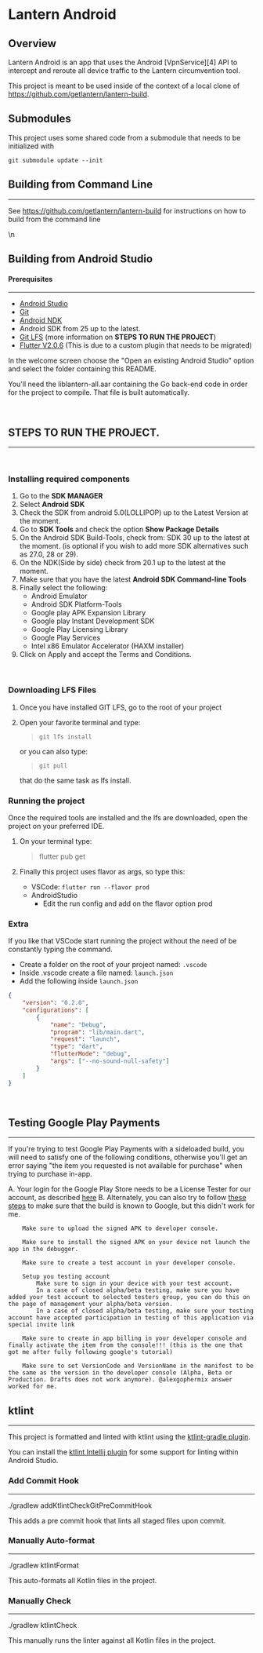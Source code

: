 # Lantern Android

## Overview

Lantern Android is an app that uses the Android [VpnService][4] API to
intercept and reroute all device traffic to the Lantern
circumvention tool.

This project is meant to be used inside of the context of a local clone of https://github.com/getlantern/lantern-build.

## Submodules
This project uses some shared code from a submodule that needs to be initialized with

`git submodule update --init`

## Building from Command Line
---

See https://github.com/getlantern/lantern-build for instructions on how to build from the command line

\n
## Building from Android Studio

#### Prerequisites
---

* [Android Studio](https://developer.android.com/studio?gclid=Cj0KCQjw2NyFBhDoARIsAMtHtZ6iZDqZH5ST7d4xlnwfdMGD8GoquRh0Q6B_KJRmUl-MRyj-OPSPrLwaAgo7EALw_wcB&gclsrc=aw.ds)
* [Git](https://git-scm.com/downloads)
* [Android NDK](#steps-to-run-the-project)
* Android SDK from 25 up to the latest.
* [Git LFS](https://git-lfs.github.com) (more information on **STEPS TO RUN THE PROJECT**)
* [Flutter V2.0.6](https://flutter.dev/docs/development/tools/sdk/releases?tab=macos) (This is due to a custom plugin that needs to be migrated)

In the welcome screen choose the "Open an existing Android Studio" option and
select the folder containing this README.

You'll need the liblantern-all.aar containing the Go back-end code in order for the project to compile. That file is built automatically.

<p>&nbsp;</p>

## STEPS TO RUN THE PROJECT.
---
<p>&nbsp;</p>

### Installing required components
1. Go to the **SDK MANAGER**
2. Select **Android SDK**
3. Check the SDK from android 5.0(LOLLIPOP) up to the Latest Version at the moment.
4. Go to **SDK Tools** and check the option **Show Package Details**
5. On the Android SDK Build-Tools, check from: SDK 30 up to the latest at the moment. (is optional if you wish to add more SDK alternatives such as 27.0, 28 or 29).
6. On the NDK(Side by side) check from 20.1 up to the latest at the moment.
7. Make sure that you have the latest **Android SDK Command-line Tools**
8. Finally select the following:
   - Android Emulator
   - Android SDK Platform-Tools
   - Google play APK Expansion Library
   - Google play Instant Development SDK
   - Google Play Licensing Library
   - Google Play Services
   - Intel x86 Emulator Accelerator (HAXM installer)
9. Click on Apply and accept the Terms and Conditions.
<p>&nbsp;</p>

### Downloading LFS Files
1. Once you have installed GIT LFS, go to the root of your project
2. Open your favorite terminal and type: 
   
   > ```git lfs install```

   or you can also type:
   > ```git pull```

   that do the same task as lfs install.

### Running the project
Once the required tools are installed and the lfs are downloaded, open the project on your preferred IDE.

1. On your terminal type:
   
   > flutter pub get

2. Finally this project uses flavor as args, so type this:
   - VSCode: ```flutter run --flavor prod```
   - AndroidStudio
     - Edit the run config and add on the flavor option prod


### Extra

If you like that VSCode start running the project without the need of be constantly typing the command.
- Create a folder on the root of your project named: ```.vscode```
- Inside .vscode create a file named: ```launch.json```
- Add the following inside ```launch.json```

```json
{
    "version": "0.2.0",
    "configurations": [
        {
            "name": "Debug",
            "program": "lib/main.dart",
            "request": "launch",
            "type": "dart",
            "flutterMode": "debug",
            "args": ["--no-sound-null-safety"]
        }
    ]
}
```


<p>&nbsp;</p>

## Testing Google Play Payments
---

If you're trying to test Google Play Payments with a sideloaded build, you will need to satisfy one of the following conditions, otherwise you'll get an error saying "the item you requested is not available for purchase"
when trying to purchase in-app.

A. Your login for the Google Play Store needs to be a License Tester for our account, as described [here](https://stackoverflow.com/a/55329990)
B. Alternately, you can also try to follow [these steps](https://stackoverflow.com/a/18172192) to make sure that the build is known to Google, but this didn't work for me.

```
    Make sure to upload the signed APK to developer console.

    Make sure to install the signed APK on your device not launch the app in the debugger.

    Make sure to create a test account in your developer console.

    Setup you testing account
        Make sure to sign in your device with your test account.
        In a case of closed alpha/beta testing, make sure you have added your test account to selected testers group, you can do this on the page of management your alpha/beta version.
        In a case of closed alpha/beta testing, make sure your testing account have accepted participation in testing of this application via special invite link

    Make sure to create in app billing in your developer console and finally activate the item from the console!!! (this is the one that got me after fully following google's tutorial)

    Make sure to set VersionCode and VersionName in the manifest to be the same as the version in the developer console (Alpha, Beta or Production. Drafts does not work anymore). @alexgophermix answer worked for me.
```

## ktlint
---
This project is formatted and linted with ktlint using the [ktlint-gradle plugin](https://github.com/JLLeitschuh/ktlint-gradle).

You can install the [ktlint Intellij plugin](https://plugins.jetbrains.com/plugin/15057-ktlint-unofficial-)
for some support for linting within Android Studio.


### Add Commit Hook
---
./gradlew addKtlintCheckGitPreCommitHook

This adds a pre commit hook that lints all staged files upon commit.


### Manually Auto-format
---
./gradlew ktlintFormat

This auto-formats all Kotlin files in the project.


### Manually Check
---
./gradlew ktlintCheck

This manually runs the linter against all Kotlin files in the project.
